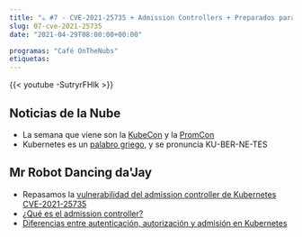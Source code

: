 ```yaml
---
title: "☕️ #7 - CVE-2021-25735 + Admission Controllers + Preparados para la KubeCon y PromCon 2021"
slug: 07-cve-2021-25735
date: "2021-04-29T08:00:00+00:00"

programas: "Café OnTheNubs"
etiquetas:
---
```


{{< youtube -SutryrFHlk >}}


## Noticias de la Nube
* La semana que viene son la [KubeCon](https://events.linuxfoundation.org/kubecon-cloudnativecon-europe/) y la [PromCon](https://promcon.io/2021-online/)
* Kubernetes es un [palabro griego](https://en.wiktionary.org/wiki/%CE%BA%CF%85%CE%B2%CE%B5%CF%81%CE%BD%CE%AE%CF%84%CE%B7%CF%82), y se pronuncia KU-BER-NE-TES

## Mr Robot Dancing da'Jay
* Repasamos la [vulnerabilidad del admission controller de Kubernetes CVE-2021-25735](https://sysdig.com/blog/cve-2021-25735-kubernetes-admission-bypass/)
* [¿Qué es el admission controller?](https://sysdig.com/blog/kubernetes-admission-controllers/)
* [Diferencias entre autenticación, autorización y admisión en Kubernetes](https://kubernetes.io/docs/concepts/security/controlling-access/)
